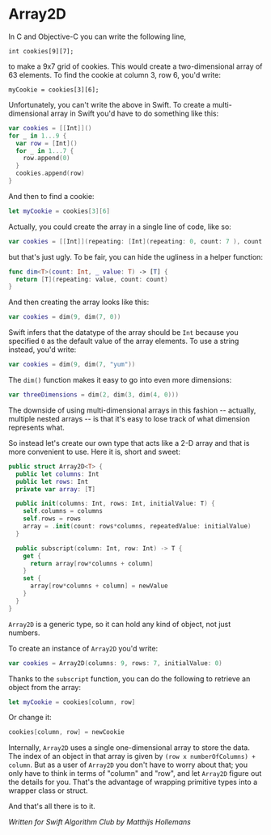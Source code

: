 # Array2D

In C and Objective-C you can write the following line,

	int cookies[9][7];
	
to make a 9x7 grid of cookies. This would create a two-dimensional array of 63 elements. To find the cookie at column 3, row 6, you'd write:

	myCookie = cookies[3][6];
	
Unfortunately, you can't write the above in Swift. To create a multi-dimensional array in Swift you'd have to do something like this:

```swift
var cookies = [[Int]]()
for _ in 1...9 {
  var row = [Int]()
  for _ in 1...7 {
    row.append(0)
  }
  cookies.append(row)
}
```

And then to find a cookie:

```swift
let myCookie = cookies[3][6]
```

Actually, you could create the array in a single line of code, like so:

```swift
var cookies = [[Int]](repeating: [Int](repeating: 0, count: 7 ), count: 9)
```

but that's just ugly. To be fair, you can hide the ugliness in a helper function:

```swift
func dim<T>(count: Int, _ value: T) -> [T] {
  return [T](repeating: value, count: count)
}
```

And then creating the array looks like this:

```swift
var cookies = dim(9, dim(7, 0))
```

Swift infers that the datatype of the array should be `Int` because you specified `0` as the default value of the array elements. To use a string instead, you'd write:

```swift
var cookies = dim(9, dim(7, "yum"))
```

The `dim()` function makes it easy to go into even more dimensions:

```swift
var threeDimensions = dim(2, dim(3, dim(4, 0)))
```

The downside of using multi-dimensional arrays in this fashion -- actually, multiple nested arrays -- is that it's easy to lose track of what dimension represents what.

So instead let's create our own type that acts like a 2-D array and that is more convenient to use. Here it is, short and sweet:

```swift
public struct Array2D<T> {
  public let columns: Int
  public let rows: Int
  private var array: [T]

  public init(columns: Int, rows: Int, initialValue: T) {
    self.columns = columns
    self.rows = rows
    array = .init(count: rows*columns, repeatedValue: initialValue)
  }

  public subscript(column: Int, row: Int) -> T {
    get {
      return array[row*columns + column]
    }
    set {
      array[row*columns + column] = newValue
    }
  }
}
```

`Array2D` is a generic type, so it can hold any kind of object, not just numbers.

To create an instance of `Array2D` you'd write:

```swift
var cookies = Array2D(columns: 9, rows: 7, initialValue: 0)
```

Thanks to the `subscript` function, you can do the following to retrieve an object from the array:

```swift
let myCookie = cookies[column, row]
```

Or change it:

```swift
cookies[column, row] = newCookie
```

Internally, `Array2D` uses a single one-dimensional array to store the data. The index of an object in that array is given by `(row x numberOfColumns) + column`. But as a user of `Array2D` you don't have to worry about that; you only have to think in terms of "column" and "row", and let `Array2D` figure out the details for you. That's the advantage of wrapping primitive types into a wrapper class or struct.

And that's all there is to it.

*Written for Swift Algorithm Club by Matthijs Hollemans*

